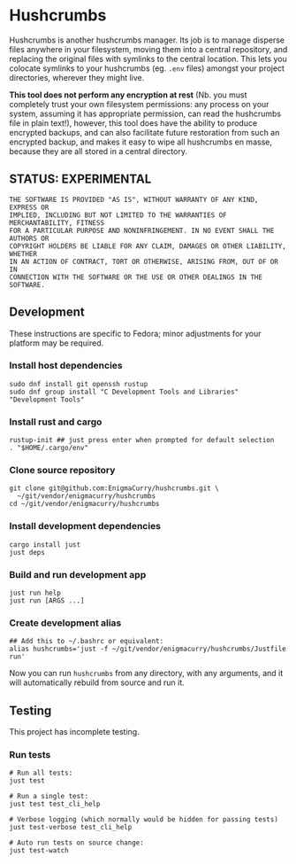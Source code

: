 # Hushcrumbs

Hushcrumbs is another hushcrumbs manager. Its job is to manage disperse
files anywhere in your filesystem, moving them into a central
repository, and replacing the original files with symlinks to the
central location. This lets you colocate symlinks to your hushcrumbs (eg.
`.env` files) amongst your project directories, wherever they might
live.

**This tool does not perform any encryption at rest** (Nb. you must
completely trust your own filesystem permissions: any process on your
system, assuming it has appropriate permission, can read the hushcrumbs
file in plain text!), however, this tool does have the ability to
produce encrypted backups, and can also facilitate future restoration
from such an encrypted backup, and makes it easy to wipe all hushcrumbs
en masse, because they are all stored in a central directory.

## STATUS: EXPERIMENTAL

```
THE SOFTWARE IS PROVIDED "AS IS", WITHOUT WARRANTY OF ANY KIND, EXPRESS OR
IMPLIED, INCLUDING BUT NOT LIMITED TO THE WARRANTIES OF MERCHANTABILITY, FITNESS
FOR A PARTICULAR PURPOSE AND NONINFRINGEMENT. IN NO EVENT SHALL THE AUTHORS OR
COPYRIGHT HOLDERS BE LIABLE FOR ANY CLAIM, DAMAGES OR OTHER LIABILITY, WHETHER
IN AN ACTION OF CONTRACT, TORT OR OTHERWISE, ARISING FROM, OUT OF OR IN
CONNECTION WITH THE SOFTWARE OR THE USE OR OTHER DEALINGS IN THE SOFTWARE.
```


## Development

These instructions are specific to Fedora; minor adjustments for your
platform may be required.

### Install host dependencies

```
sudo dnf install git openssh rustup
sudo dnf group install "C Development Tools and Libraries" "Development Tools"
```

### Install rust and cargo

```
rustup-init ## just press enter when prompted for default selection
. "$HOME/.cargo/env"
```

### Clone source repository

```
git clone git@github.com:EnigmaCurry/hushcrumbs.git \
  ~/git/vendor/enigmacurry/hushcrumbs
cd ~/git/vendor/enigmacurry/hushcrumbs
```

### Install development dependencies

```
cargo install just
just deps
```

### Build and run development app

```
just run help
just run [ARGS ...]
```

### Create development alias

```
## Add this to ~/.bashrc or equivalent:
alias hushcrumbs='just -f ~/git/vendor/enigmacurry/hushcrumbs/Justfile run'
```

Now you can run `hushcrumbs` from any directory, with any arguments, and it
will automatically rebuild from source and run it.

## Testing

This project has incomplete testing.

### Run tests

```
# Run all tests:
just test

# Run a single test:
just test test_cli_help

# Verbose logging (which normally would be hidden for passing tests)
just test-verbose test_cli_help

# Auto run tests on source change:
just test-watch
```

